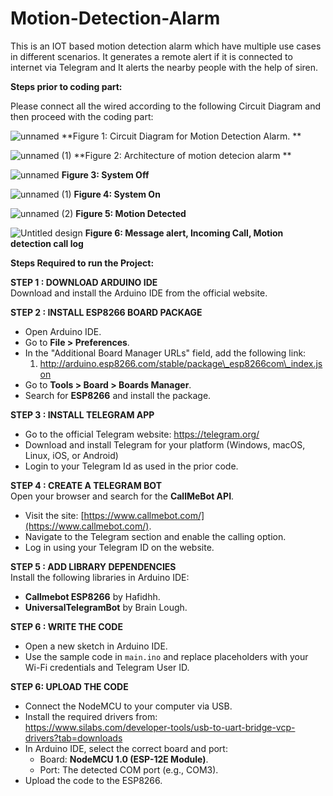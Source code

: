 # Motion-Detection-Alarm
This is an IOT based motion detection alarm which have multiple use cases in different scenarios. It generates a remote alert if it is connected to internet via Telegram and It alerts the nearby people with the help of siren.

**Steps prior to coding part:**

Please connect all the wired according to the following Circuit Diagram and then proceed with the coding part:  
 
 ![unnamed](https://github.com/user-attachments/assets/9a1624a7-0a07-44eb-bafb-ff09ca2f4eb7)
**Figure 1: Circuit Diagram for Motion Detection Alarm. **

![unnamed (1)](https://github.com/user-attachments/assets/a8e67056-1fa6-4218-8c19-9e2641c1aad1)
**Figure 2: Architecture of motion detecion alarm **  

![unnamed](https://github.com/user-attachments/assets/a3c69387-4cf2-4fc0-811a-d0c2f605b57e)
**Figure 3: System Off**

![unnamed (1)](https://github.com/user-attachments/assets/f9b0ca2b-ef1b-421b-87b8-5cf8ab6c7481)
**Figure 4: System On**

![unnamed (2)](https://github.com/user-attachments/assets/19794651-76bc-43c2-a737-02fef9949ebb)
**Figure 5: Motion Detected**

![Untitled design](https://github.com/user-attachments/assets/e43a944d-3dc6-4bf0-8a6b-f17e132e8c88)
**Figure 6: Message alert, Incoming Call, Motion detection call log**

**Steps Required to run the Project:**

**STEP 1 : DOWNLOAD ARDUINO IDE**   
	Download and install the Arduino IDE from the official website.

**STEP 2 : INSTALL ESP8266 BOARD PACKAGE**

* Open Arduino IDE.  
* Go to **File \> Preferences**.  
* In the "Additional Board Manager URLs" field, add the following link:  
  1. http://arduino.esp8266.com/stable/package\_esp8266com\_index.json  
* Go to **Tools \> Board \> Boards Manager**.  
* Search for **ESP8266** and install the package.

**STEP 3 : INSTALL TELEGRAM APP**

* Go to the official Telegram website: https://telegram.org/  
* Download and install Telegram for your platform (Windows, macOS, Linux, iOS, or Android)  
* Login to your Telegram Id as used in the prior code.


**STEP 4 : CREATE A TELEGRAM BOT**  
Open your browser and search for the **CallMeBot API**.

* Visit the site: [https://www.callmebot.com/](https://www.callmebot.com/).  
* Navigate to the Telegram section and enable the calling option.  
* Log in using your Telegram ID on the website.

**STEP 5 : ADD LIBRARY DEPENDENCIES**  
Install the following libraries in Arduino IDE:

* **Callmebot ESP8266** by Hafidhh.  
* **UniversalTelegramBot** by Brain Lough.

**STEP 6 : WRITE THE CODE**

* Open a new sketch in Arduino IDE.  
* Use the sample code in `main.ino` and replace placeholders with your Wi-Fi credentials and Telegram User ID.

**STEP 6: UPLOAD THE CODE**

* Connect the NodeMCU to your computer via USB.  
* Install the required drivers from:  
  https://www.silabs.com/developer-tools/usb-to-uart-bridge-vcp-drivers?tab=downloads  
* In Arduino IDE, select the correct board and port:  
  * Board: **NodeMCU 1.0 (ESP-12E Module)**.  
  * Port: The detected COM port (e.g., COM3).  
* Upload the code to the ESP8266.  
